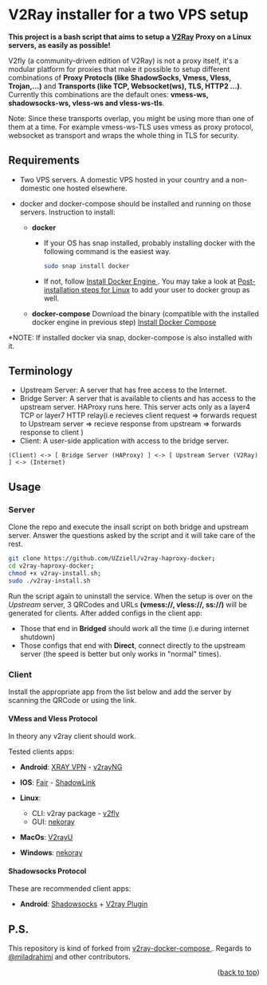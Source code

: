 # V2Ray installer for a two VPS setup

**This project is a bash script that aims to setup a [V2Ray](https://www.v2fly.org/en_US/) Proxy on a Linux servers, as easily as possible!**

V2fly (a community-driven edition of V2Ray) is not a proxy itself, it's a modular platform for proxies that make it possible to setup different combinations of **Proxy Protocls (like ShadowSocks, Vmess, Vless, Trojan,...)** and **Transports (like TCP, Websocket(ws), TLS, HTTP2 ...)**. Currently this combinations are the default ones: **vmess-ws, shadowsocks-ws, vless-ws and vless-ws-tls**.

Note: Since these transports overlap, you might be using more than one of them at a time. For example vmess-ws-TLS uses vmess as proxy protocol, websocket as transport and wraps the whole thing in TLS for security. 

## Requirements
* Two VPS servers. A domestic VPS hosted in your country and a non-domestic one hosted elsewhere.

* docker and docker-compose should be installed and running on those servers. Instruction to install:
    * **docker**
        * If your OS has snap installed, probably installing docker with the following command is the easiest way.
            ```bash
            sudo snap install docker
            ```
        * If not, follow [Install Docker Engine
](https://docs.docker.com/engine/install/#server). You may take a look at [Post-installation steps for Linux](https://docs.docker.com/engine/install/linux-postinstall/) to add your user to docker group as well.

    * **docker-compose** Download the binary (compatible with the installed docker engine in previous step) [Install Docker Compose](https://docs.docker.com/compose/install/)
    
*NOTE: If installed docker via snap, docker-compose is also installed with it.

## Terminology

* Upstream Server: A server that has free access to the Internet.
* Bridge Server: A server that is available to clients and has access to the upstream server. HAProxy runs here. This server acts only as a layer4 TCP or layer7 HTTP relay(i.e recieves client request => forwards request to Upstream server => recieve response from upstream => forwards response to client )
* Client: A user-side application with access to the bridge server.

```
(Client) <-> [ Bridge Server (HAProxy) ] <-> [ Upstream Server (V2Ray) ] <-> (Internet)
```

## Usage
### Server
Clone the repo and execute the insall script on both bridge and upstream server. Answer the questions asked by the script and it will take care of the rest.

```bash
git clone https://github.com/UZziell/v2ray-haproxy-docker;
cd v2ray-haproxy-docker;
chmod +x v2ray-install.sh;
sudo ./v2ray-install.sh
```
Run the script again to uninstall the service.
When the setup is over on the *Upstream* server, 3 QRCodes and URLs **(vmess://, vless://, ss://)** will be generated for clients. After added configs in the client app:
* Those that end in **Bridged** should work all the time (i.e during internet shutdown)
* Those configs that end with **Direct**, connect directly to the upstream server (the speed is better but only works in "normal" times).


### Client
Install the appropriate app from the list below and add the server by scanning the QRCode or using the link. 

#### VMess and Vless Protocol
In theory any v2ray client should work.

Tested clients apps:
* **Android**: [XRAY VPN](https://play.google.com/store/apps/details?id=vpn.v2ray.xray&hl=en&gl=US) - [v2rayNG](https://play.google.com/store/apps/details?id=com.v2ray.ang&hl=en&gl=US)

* **IOS**: [Fair](https://apps.apple.com/us/app/fair-vpn/id1533873488)  - [ShadowLink](https://apps.apple.com/us/app/shadowlink-shadowsocks-vpn/id1439686518)

* **Linux**:
    * CLI: v2ray package - [v2fly](https://github.com/v2fly/fhs-install-v2ray)
    * GUI: [nekoray](https://github.com/MatsuriDayo/nekoray/releases)

* **MacOs**: [V2rayU](https://github.com/yanue/V2rayU/tree/master)

* **Windows**: [nekoray](https://github.com/MatsuriDayo/nekoray/releases)



#### Shadowsocks Protocol

These are recommended client apps:
* **Android**: [Shadowsocks](https://play.google.com/store/apps/details?id=com.github.shadowsocks&hl=en&gl=US) + [V2ray Plugin](https://play.google.com/store/apps/details?id=com.github.shadowsocks.plugin.v2ray&hl=en&gl=US)



## P.S.

This repository is kind of forked from [v2ray-docker-compose
](https://github.com/miladrahimi/v2ray-docker-compose).
Regards to [@miladrahimi](https://github.com/miladrahimi) and other contributors.

<p align="right">(<a href="#top">back to top</a>)</p>


